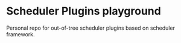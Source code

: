 # Scheduler Plugins playground

Personal repo for out-of-tree scheduler plugins based on scheduler framework.

